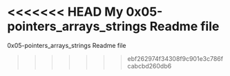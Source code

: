<<<<<<< HEAD
My 0x05-pointers_arrays_strings Readme file
=======
0x05-pointers_arrays_strings Readme file
>>>>>>> ebf262974f34308f9c901e3c786fcabcbd260db6
